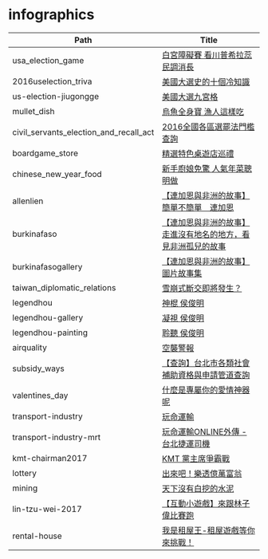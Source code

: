 # infographics

| Path | Title |
|----------------------------------------|--------------------------------------------------------------|
| usa_election_game | [白宮障礙賽 看川普希拉蕊民調消長](https://mirrormedia.mg/projects/usa_election_game/) |
| 2016uselection_triva | [美國大選史的十個冷知識](https://mirrormedia.mg/projects/2016uselection_triva/) |
| us-election-jiugongge | [美國大選九宮格](https://mirrormedia.mg/projects/jiugongge/) |
| mullet_dish | [烏魚全身寶 漁人這樣吃](https://mirrormedia.mg/projects/mullet_dish/) |
| civil_servants_election_and_recall_act | [2016全國各區選罷法門檻查詢](https://mirrormedia.mg/projects/civil_servants_election_and_recall_act/) |
| boardgame_store | [精選特色桌遊店巡禮](https://mirrormedia.mg/projects/boardgame_store/) |
| chinese_new_year_food | [新手廚娘免驚 人氣年菜聰明做](https://mirrormedia.mg/projects/chinese_new_year_food/) |
| allenlien | [【連加恩與非洲的故事】簡單不簡單　連加恩](https://mirrormedia.mg/projects/allenlien/) |
| burkinafaso | [【連加恩與非洲的故事】走進沒有地名的地方，看見非洲孤兒的故事](https://mirrormedia.mg/projects/burkinafaso/) |
| burkinafasogallery | [【連加恩與非洲的故事】圖片故事集](https://mirrormedia.mg/projects/burkinafasogallery/) |
| taiwan_diplomatic_relations | [雪崩式斷交即將發生？](https://mirrormedia.mg/projects/taiwan_diplomatic_relations/) |
| legendhou | [神棍 侯俊明](https://mirrormedia.mg/projects/legendhou/) |
| legendhou-gallery | [凝視 侯俊明](https://mirrormedia.mg/projects/legendhou-gallery/) |
| legendhou-painting | [聆聽 侯俊明](https://mirrormedia.mg/projects/egendhou-painting/) |
| airquality | [空襲警報](https://mirrormedia.mg/projects/airquality/) |
| subsidy_ways | [【查詢】台北市各類社會補助資格與申請管道查詢](https://mirrormedia.mg/projects/subsidy_ways/) |
| valentines_day | [什麼是專屬你的愛情神器呢](https://mirrormedia.mg/projects/valentines_day/) |
| transport-industry | [玩命運輸](https://mirrormedia.mg/projects/transport-industry/) |
| transport-industry-mrt | [玩命運輸ONLINE外傳 - 台北捷運司機](https://mirrormedia.mg/projects/transport-industry-mrt/) |
| kmt-chairman2017 | [KMT 黨主席爭霸戰](https://mirrormedia.mg/projects/kmt-chairman2017/) |
| lottery | [出來吧！樂透億萬富翁](https://www.mirrormedia.mg/projects/lottery/) |
| mining | [天下沒有白挖的水泥](https://www.mirrormedia.mg/projects/mining/) |
| lin-tzu-wei-2017 | [【互動小遊戲】來跟林子偉比賽跑](https://www.mirrormedia.mg/story/20170713md001/) |
| rental-house | [我是租屋王-租屋遊戲等你來挑戰！](https://www.mirrormedia.mg/projects/rent-king/) |

